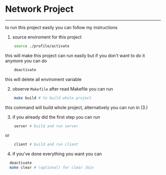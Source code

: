 # Network Project
---
to run this project easily you can follow my instructions
1. source enviroment for this project
```bash
    source ./profile/activate
```
this will make this project can run easily but if you don't want to do it anymore you can do
```bash
    deactivate
```
this will delete all enviroment variable

2. observe `Makefile` after read Makefile you can run
```bash
    make build # to build whole project
```
this command will build whole project, alternatively you can run in (3.)

3. if you already did the first step you can run
```bash
    server # build and run server
```
or
```bash
    client # build and run client
```

4. if you've done everything you want you can
```bash
  deactivate
  make clear # (optional) for clear /bin
```
